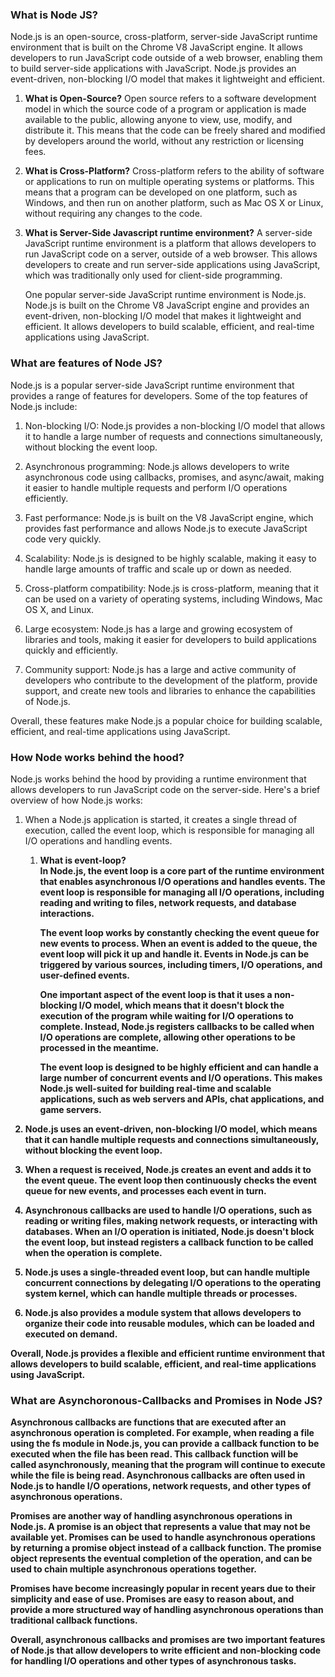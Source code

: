 ### What is Node JS?
Node.js is an open-source, cross-platform, server-side JavaScript runtime environment that is built on the Chrome V8 JavaScript engine. It allows developers to run JavaScript code outside of a web browser, enabling them to build server-side applications with JavaScript. Node.js provides an event-driven, non-blocking I/O model that makes it lightweight and efficient.
1. <b>What is Open-Source?</b>
    Open source refers to a software development model in which the source code of a program or application is made available to the public, allowing anyone to view, use, modify, and distribute it. This means that the code can be freely shared and modified by developers around the world, without any restriction or licensing fees.
2. <b>What is Cross-Platform?</b>
    Cross-platform refers to the ability of software or applications to run on multiple operating systems or platforms. This means that a program can be developed on one platform, such as Windows, and then run on another platform, such as Mac OS X or Linux, without requiring any changes to the code.
3. <b>What is Server-Side Javascript runtime environment?</b>
    A server-side JavaScript runtime environment is a platform that allows developers to run JavaScript code on a server, outside of a web browser. This allows developers to create and run server-side applications using JavaScript, which was traditionally only used for client-side programming.

    One popular server-side JavaScript runtime environment is Node.js. Node.js is built on the Chrome V8 JavaScript engine and provides an event-driven, non-blocking I/O model that makes it lightweight and efficient. It allows developers to build scalable, efficient, and real-time applications using JavaScript.

### What are features of Node JS?
Node.js is a popular server-side JavaScript runtime environment that provides a range of features for developers. Some of the top features of Node.js include:

1. Non-blocking I/O: Node.js provides a non-blocking I/O model that allows it to handle a large number of requests and connections simultaneously, without blocking the event loop.

2. Asynchronous programming: Node.js allows developers to write asynchronous code using callbacks, promises, and async/await, making it easier to handle multiple requests and perform I/O operations efficiently.

3. Fast performance: Node.js is built on the V8 JavaScript engine, which provides fast performance and allows Node.js to execute JavaScript code very quickly.

4. Scalability: Node.js is designed to be highly scalable, making it easy to handle large amounts of traffic and scale up or down as needed.

5. Cross-platform compatibility: Node.js is cross-platform, meaning that it can be used on a variety of operating systems, including Windows, Mac OS X, and Linux.

6. Large ecosystem: Node.js has a large and growing ecosystem of libraries and tools, making it easier for developers to build applications quickly and efficiently.

7. Community support: Node.js has a large and active community of developers who contribute to the development of the platform, provide support, and create new tools and libraries to enhance the capabilities of Node.js.

Overall, these features make Node.js a popular choice for building scalable, efficient, and real-time applications using JavaScript.

### How Node works behind the hood?
Node.js works behind the hood by providing a runtime environment that allows developers to run JavaScript code on the server-side. Here's a brief overview of how Node.js works:

1. When a Node.js application is started, it creates a single thread of execution, called the event loop, which is responsible for managing all I/O operations and handling events.
    1. <b>What is event-loop?<b>
        <br>
        In Node.js, the event loop is a core part of the runtime environment that enables asynchronous I/O operations and handles events. The event loop is responsible for managing all I/O operations, including reading and writing to files, network requests, and database interactions.

        The event loop works by constantly checking the event queue for new events to process. When an event is added to the queue, the event loop will pick it up and handle it. Events in Node.js can be triggered by various sources, including timers, I/O operations, and user-defined events.

        One important aspect of the event loop is that it uses a non-blocking I/O model, which means that it doesn't block the execution of the program while waiting for I/O operations to complete. Instead, Node.js registers callbacks to be called when I/O operations are complete, allowing other operations to be processed in the meantime.

        The event loop is designed to be highly efficient and can handle a large number of concurrent events and I/O operations. This makes Node.js well-suited for building real-time and scalable applications, such as web servers and APIs, chat applications, and game servers.

2. Node.js uses an event-driven, non-blocking I/O model, which means that it can handle multiple requests and connections simultaneously, without blocking the event loop.

3. When a request is received, Node.js creates an event and adds it to the event queue. The event loop then continuously checks the event queue for new events, and processes each event in turn.

4. Asynchronous callbacks are used to handle I/O operations, such as reading or writing files, making network requests, or interacting with databases. When an I/O operation is initiated, Node.js doesn't block the event loop, but instead registers a callback function to be called when the operation is complete.

5. Node.js uses a single-threaded event loop, but can handle multiple concurrent connections by delegating I/O operations to the operating system kernel, which can handle multiple threads or processes.

6. Node.js also provides a module system that allows developers to organize their code into reusable modules, which can be loaded and executed on demand.

Overall, Node.js provides a flexible and efficient runtime environment that allows developers to build scalable, efficient, and real-time applications using JavaScript.

### What are Asynchoronous-Callbacks and Promises in Node JS?
Asynchronous callbacks are functions that are executed after an asynchronous operation is completed. For example, when reading a file using the fs module in Node.js, you can provide a callback function to be executed when the file has been read. This callback function will be called asynchronously, meaning that the program will continue to execute while the file is being read. Asynchronous callbacks are often used in Node.js to handle I/O operations, network requests, and other types of asynchronous operations.

Promises are another way of handling asynchronous operations in Node.js. A promise is an object that represents a value that may not be available yet. Promises can be used to handle asynchronous operations by returning a promise object instead of a callback function. The promise object represents the eventual completion of the operation, and can be used to chain multiple asynchronous operations together.

Promises have become increasingly popular in recent years due to their simplicity and ease of use. Promises are easy to reason about, and provide a more structured way of handling asynchronous operations than traditional callback functions.

Overall, asynchronous callbacks and promises are two important features of Node.js that allow developers to write efficient and non-blocking code for handling I/O operations and other types of asynchronous tasks.
